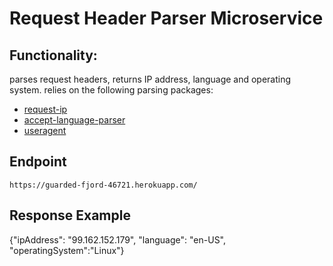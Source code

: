 # Request Header Parser Microservice
## Functionality:
parses request headers, returns IP address, language and operating system. relies on the following parsing packages:
* [request-ip]
* [accept-language-parser]
* [useragent]

## Endpoint
``https://guarded-fjord-46721.herokuapp.com/``

## Response Example
{"ipAddress": "99.162.152.179", "language": "en-US", "operatingSystem":"Linux"}

[request-ip]: https://github.com/pbojinov/request-ip
[accept-language-parser]: https://github.com/opentable/accept-language-parser
[useragent]: https://github.com/3rd-Eden/useragent
